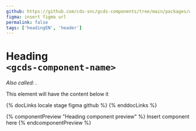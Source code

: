 ```yaml
---
github: https://github.com/cds-snc/gcds-components/tree/main/packages/web/src/components/gcds-enter-component-name
figma: insert figma url
permalink: false
tags: ['headingEN', 'header']
---
```


# Heading <br>`<gcds-component-name>`

_Also called: ._

This element will have the content below it

{% docLinks locale stage figma github %}
{% enddocLinks %}

{% componentPreview "Heading component preview" %}
Insert component here
{% endcomponentPreview %}
